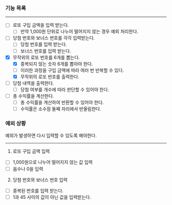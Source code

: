 ### 기능 목록

-------------------------
- [ ] 로또 구입 금액을 입력 받는다.
  - [ ] 만약 1,000원 단위로 나누어 떨어지지 않는 경우 예외 처리한다. 
- [ ] 당첨 번호와 보너스 번호를 각각 입력받는다.
  - [ ] 당첨 번호를 입력 받는다.
  - [ ] 보너스 번호를 입력 받는다.
- [x] 무작위의 로또 번호를 6개를 뽑는다.
  - [x] 중복되지 않는 숫자 6개를 뽑아야 한다.
  - [ ] 이러한 과정을 구입 금액에 따라 여러 번 반복할 수 있다.
  - [x] 무작위의 로또 번호를 출력한다.
- [ ] 당첨 내역을 출력한다.
  - [ ] 당첨 여부를 개수에 따라 판단할 수 있어야 한다.
- [ ] 총 수익률을 계산한다.
  - [ ] 총 수익률을 계산하여 반환할 수 있어야 한다.
  - [ ] 수익률은 소수점 둘째 자리에서 반올림한다.

### 예외 상황
예외가 발생하면 다시 입력할 수 있도록 해야한다.

-------------------------
1. 로또 구입 금액 입력
- [ ] 1,000원으로 나누어 떨어지지 않는 값 입력
- [ ] 음수나 0을 입력
2. 당첨 번호와 보너스 번호 입력
- [ ] 중복된 번호를 입력 받는다.
- [ ] 1과 45 사이의 값이 아닌 값을 입력받는다.